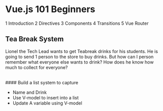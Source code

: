 # Vue.js 101 Beginners 

1 Introduction
2 Directives
3 Components
4 Transitions 
5 Vue Router 



## Tea Break System

Lionel the Tech Lead wants to get Teabreak drinks for his students. He is going to send 1 person to the store to buy drinks. But how can I person remember what everyone else wants to drink? How does he know how much to collect for everyone?

<br>
#### Build a list system to capture 

- Name and Drink
- Use V-model to insert into a list
- Update A variable using V-model 